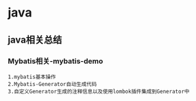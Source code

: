 # java
## java相关总结
### Mybatis相关-mybatis-demo
    1.mybatis基本操作
    2.Mybatis-Generator自动生成代码
    3.自定义Generator生成的注释信息以及使用lombok插件集成到Generator中
